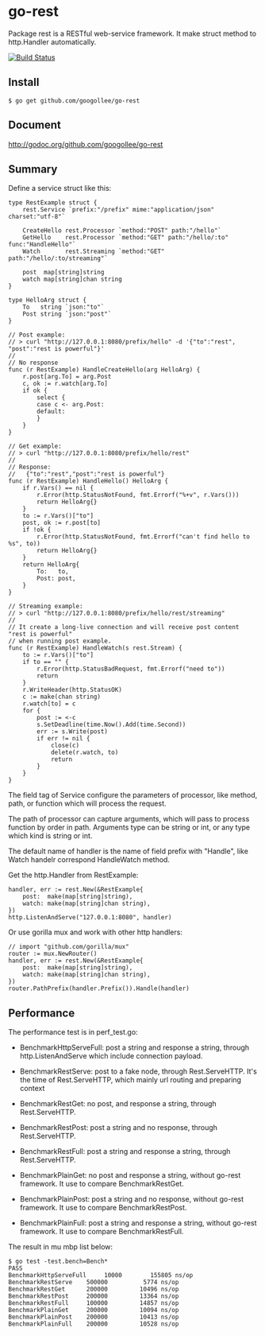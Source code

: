 go-rest
=======

Package rest is a RESTful web-service framework. It make struct method to http.Handler automatically.

[![Build Status](https://travis-ci.org/googollee/go-rest.png?branch=master)](https://travis-ci.org/googollee/go-rest/)

Install
-------

	$ go get github.com/googollee/go-rest

Document
--------

http://godoc.org/github.com/googollee/go-rest

Summary
-------

Define a service struct like this:

	type RestExample struct {
		rest.Service `prefix:"/prefix" mime:"application/json" charset:"utf-8"`

		CreateHello rest.Processor `method:"POST" path:"/hello"`
		GetHello    rest.Processor `method:"GET" path:"/hello/:to" func:"HandleHello"`
		Watch       rest.Streaming `method:"GET" path:"/hello/:to/streaming"`

		post  map[string]string
		watch map[string]chan string
	}

	type HelloArg struct {
		To   string `json:"to"`
		Post string `json:"post"`
	}

	// Post example:
	// > curl "http://127.0.0.1:8080/prefix/hello" -d '{"to":"rest", "post":"rest is powerful"}'
	//
	// No response
	func (r RestExample) HandleCreateHello(arg HelloArg) {
		r.post[arg.To] = arg.Post
		c, ok := r.watch[arg.To]
		if ok {
			select {
			case c <- arg.Post:
			default:
			}
		}
	}

	// Get example:
	// > curl "http://127.0.0.1:8080/prefix/hello/rest"
	//
	// Response:
	//   {"to":"rest","post":"rest is powerful"}
	func (r RestExample) HandleHello() HelloArg {
		if r.Vars() == nil {
			r.Error(http.StatusNotFound, fmt.Errorf("%+v", r.Vars()))
			return HelloArg{}
		}
		to := r.Vars()["to"]
		post, ok := r.post[to]
		if !ok {
			r.Error(http.StatusNotFound, fmt.Errorf("can't find hello to %s", to))
			return HelloArg{}
		}
		return HelloArg{
			To:   to,
			Post: post,
		}
	}

	// Streaming example:
	// > curl "http://127.0.0.1:8080/prefix/hello/rest/streaming"
	//
	// It create a long-live connection and will receive post content "rest is powerful"
	// when running post example.
	func (r RestExample) HandleWatch(s rest.Stream) {
		to := r.Vars()["to"]
		if to == "" {
			r.Error(http.StatusBadRequest, fmt.Errorf("need to"))
			return
		}
		r.WriteHeader(http.StatusOK)
		c := make(chan string)
		r.watch[to] = c
		for {
			post := <-c
			s.SetDeadline(time.Now().Add(time.Second))
			err := s.Write(post)
			if err != nil {
				close(c)
				delete(r.watch, to)
				return
			}
		}
	}

The field tag of Service configure the parameters of processor, like method, path, or function which 
will process the request.

The path of processor can capture arguments, which will pass to process function by order in path. Arguments
type can be string or int, or any type which kind is string or int. 

The default name of handler is the name of field prefix with "Handle",
like Watch handelr correspond HandleWatch method.

Get the http.Handler from RestExample:

	handler, err := rest.New(&RestExample{
		post:  make(map[string]string),
		watch: make(map[string]chan string),
	})
	http.ListenAndServe("127.0.0.1:8080", handler)

Or use gorilla mux and work with other http handlers:

	// import "github.com/gorilla/mux"
	router := mux.NewRouter()
	handler, err := rest.New(&RestExample{
		post:  make(map[string]string),
		watch: make(map[string]chan string),
	})
	router.PathPrefix(handler.Prefix()).Handle(handler)

Performance
-----------

The performance test is in perf_test.go:

 - BenchmarkHttpServeFull: post a string and response a string, through http.ListenAndServe which include connection payload.

 - BenchmarkRestServe: post to a fake node, through Rest.ServeHTTP. It's the time of Rest.ServeHTTP, which mainly url routing and preparing context

 - BenchmarkRestGet: no post, and response a string, through Rest.ServeHTTP.

 - BenchmarkRestPost: post a string and no response, through Rest.ServeHTTP.

 - BenchmarkRestFull: post a string and response a string, through Rest.ServeHTTP.

 - BenchmarkPlainGet: no post and response a string, without go-rest framework. It use to compare BenchmarkRestGet.

 - BenchmarkPlainPost: post a string and no response, without go-rest framework. It use to compare BenchmarkRestPost.

 - BenchmarkPlainFull: post a string and response a string, without go-rest framework. It use to compare BenchmarkRestFull.

The result in mu mbp list below:

	$ go test -test.bench=Bench*
	PASS
	BenchmarkHttpServeFull	   10000	    155805 ns/op
	BenchmarkRestServe	  500000	      5774 ns/op
	BenchmarkRestGet	  200000	     10496 ns/op
	BenchmarkRestPost	  200000	     13364 ns/op
	BenchmarkRestFull	  100000	     14857 ns/op
	BenchmarkPlainGet	  200000	     10094 ns/op
	BenchmarkPlainPost	  200000	     10413 ns/op
	BenchmarkPlainFull	  200000	     10528 ns/op
